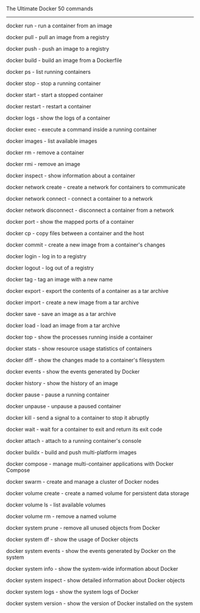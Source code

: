 
 The Ultimate Docker 50 commands 
_________________
docker run - run a container from an image


docker pull - pull an image from a registry


docker push - push an image to a registry


docker build - build an image from a Dockerfile


docker ps - list running containers


docker stop - stop a running container


docker start - start a stopped container


docker restart - restart a container


docker logs - show the logs of a container


docker exec - execute a command inside a running container


docker images - list available images


docker rm - remove a container


docker rmi - remove an image


docker inspect - show information about a container


docker network create - create a network for containers to communicate


docker network connect - connect a container to a network


docker network disconnect - disconnect a container from a network


docker port - show the mapped ports of a container


docker cp - copy files between a container and the host


docker commit - create a new image from a container's changes


docker login - log in to a registry


docker logout - log out of a registry


docker tag - tag an image with a new name


docker export - export the contents of a container as a tar archive


docker import - create a new image from a tar archive


docker save - save an image as a tar archive


docker load - load an image from a tar archive


docker top - show the processes running inside a container


docker stats - show resource usage statistics of containers


docker diff - show the changes made to a container's filesystem


docker events - show the events generated by Docker


docker history - show the history of an image


docker pause - pause a running container


docker unpause - unpause a paused container


docker kill - send a signal to a container to stop it abruptly


docker wait - wait for a container to exit and return its exit code


docker attach - attach to a running container's console


docker buildx - build and push multi-platform images


docker compose - manage multi-container applications with Docker Compose


docker swarm - create and manage a cluster of Docker nodes


docker volume create - create a named volume for persistent data storage


docker volume ls - list available volumes


docker volume rm - remove a named volume


docker system prune - remove all unused objects from Docker


docker system df - show the usage of Docker objects


docker system events - show the events generated by Docker on the system


docker system info - show the system-wide information about Docker


docker system inspect - show detailed information about Docker objects


docker system logs - show the system logs of Docker


docker system version - show the version of Docker installed on the system
